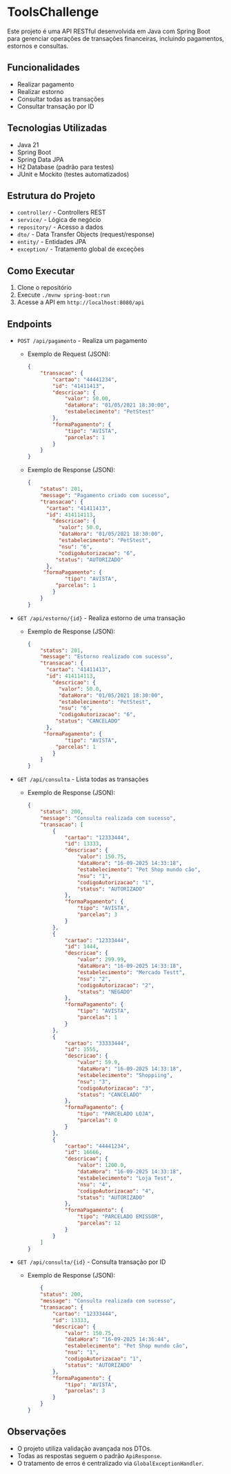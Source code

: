# ToolsChallenge

Este projeto é uma API RESTful desenvolvida em Java com Spring Boot para gerenciar operações de transações financeiras, incluindo pagamentos, estornos e consultas.

## Funcionalidades
- Realizar pagamento
- Realizar estorno
- Consultar todas as transações
- Consultar transação por ID

## Tecnologias Utilizadas
- Java 21
- Spring Boot
- Spring Data JPA
- H2 Database (padrão para testes)
- JUnit e Mockito (testes automatizados)

## Estrutura do Projeto
- `controller/` - Controllers REST
- `service/` - Lógica de negócio
- `repository/` - Acesso a dados
- `dto/` - Data Transfer Objects (request/response)
- `entity/` - Entidades JPA
- `exception/` - Tratamento global de exceções

## Como Executar
1. Clone o repositório
2. Execute `./mvnw spring-boot:run`
3. Acesse a API em `http://localhost:8080/api`

## Endpoints
- `POST /api/pagamento` - Realiza um pagamento
  - Exemplo de Request (JSON):
    ```json
    {
        "transacao": {
            "cartao": "44441234",
            "id": "41411413",
            "descricao": {
                "valor": 50.00,
                "dataHora": "01/05/2021 18:30:00",
                "estabelecimento": "PetStest"
            },
            "formaPagamento": {
                "tipo": "AVISTA",
                "parcelas": 1
            }
        }
    }
    ```
  - Exemplo de Response (JSON):
    ```json
    {
    	"status": 201,
    	"message": "Pagamento criado com sucesso",
    	"transacao": {
      	  "cartao": "41411413",
      	  "id": 414114113,
    	    "descricao": {
      	      "valor": 50.0,
      	      "dataHora": "01/05/2021 18:30:00",
      	      "estabelecimento": "PetStest",
     	      "nsu": "6",
      	      "codigoAutorizacao": "6",
       	     "status": "AUTORIZADO"
      	  },
       	 "formaPagamento": {
            	"tipo": "AVISTA",
           	 "parcelas": 1
        	}
    	}
	}
    ```
	
- `GET /api/estorno/{id}` - Realiza estorno de uma transação
  - Exemplo de Response (JSON):
    ```json
    {
    	"status": 201,
    	"message": "Estorno realizado com sucesso",
    	"transacao": {
      	  "cartao": "41411413",
      	  "id": 414114113,
    	    "descricao": {
      	      "valor": 50.0,
      	      "dataHora": "01/05/2021 18:30:00",
      	      "estabelecimento": "PetStest",
     	      "nsu": "6",
      	      "codigoAutorizacao": "6",
       	     "status": "CANCELADO"
      	  },
       	 "formaPagamento": {
            	"tipo": "AVISTA",
           	 "parcelas": 1
        	}
    	}
	}
    ```

- `GET /api/consulta` - Lista todas as transações
  - Exemplo de Response (JSON):
    ```json
	{
	    "status": 200,
	    "message": "Consulta realizada com sucesso",
	    "transacao": [
	        {
	            "cartao": "12333444",
	            "id": 13333,
	            "descricao": {
	                "valor": 150.75,
	                "dataHora": "16-09-2025 14:33:18",
	                "estabelecimento": "Pet Shop mundo cão",
	                "nsu": "1",
	                "codigoAutorizacao": "1",
	                "status": "AUTORIZADO"
	            },
	            "formaPagamento": {
	                "tipo": "AVISTA",
	                "parcelas": 3
	            }
	        },
	        {
	            "cartao": "12333444",
	            "id": 1444,
	            "descricao": {
	                "valor": 299.99,
	                "dataHora": "16-09-2025 14:33:18",
	                "estabelecimento": "Mercado Testt",
	                "nsu": "2",
	                "codigoAutorizacao": "2",
	                "status": "NEGADO"
	            },
	            "formaPagamento": {
	                "tipo": "AVISTA",
	                "parcelas": 1
	            }
	        },
	        {
	            "cartao": "33333444",
	            "id": 1555,
	            "descricao": {
	                "valor": 59.9,
	                "dataHora": "16-09-2025 14:33:18",
	                "estabelecimento": "Shoppiing",
	                "nsu": "3",
	                "codigoAutorizacao": "3",
	                "status": "CANCELADO"
	            },
	            "formaPagamento": {
	                "tipo": "PARCELADO LOJA",
	                "parcelas": 0
	            }
	        },
	        {
	            "cartao": "44441234",
	            "id": 16666,
	            "descricao": {
	                "valor": 1200.0,
	                "dataHora": "16-09-2025 14:33:18",
	                "estabelecimento": "Loja Test",
	                "nsu": "4",
	                "codigoAutorizacao": "4",
	                "status": "AUTORIZADO"
	            },
	            "formaPagamento": {
	                "tipo": "PARCELADO EMISSOR",
	                "parcelas": 12
	            }
	        }
	    ]
	}
	```

- `GET /api/consulta/{id}` - Consulta transação por ID
  - Exemplo de Response (JSON):
    ```json
    	{
	    "status": 200,
	    "message": "Consulta realizada com sucesso",
	    "transacao": {
	        "cartao": "12333444",
	        "id": 13333,
	        "descricao": {
	            "valor": 150.75,
	            "dataHora": "16-09-2025 14:36:44",
	            "estabelecimento": "Pet Shop mundo cão",
	            "nsu": "1",
	            "codigoAutorizacao": "1",
	            "status": "AUTORIZADO"
	        },
	        "formaPagamento": {
	            "tipo": "AVISTA",
	            "parcelas": 3
	        }
	    }
	}

## Observações
- O projeto utiliza validação avançada nos DTOs.
- Todas as respostas seguem o padrão `ApiResponse`.
- O tratamento de erros é centralizado via `GlobalExceptionHandler`.